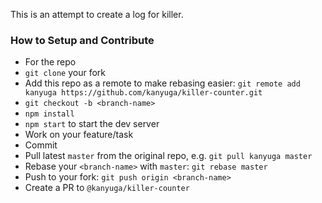 This is an attempt to create a log for killer.

### How to Setup and Contribute

- For the repo
- `git clone` your fork
- Add this repo as a remote to make rebasing easier: `git remote add kanyuga https://github.com/kanyuga/killer-counter.git`
- `git checkout -b <branch-name>`
- `npm install`
- `npm start` to start the dev server
- Work on your feature/task
- Commit
- Pull latest `master` from the original repo, e.g. `git pull kanyuga master`
- Rebase your `<branch-name>` with `master`: `git rebase master`
- Push to your fork: `git push origin <branch-name>`
- Create a PR to `@kanyuga/killer-counter`
